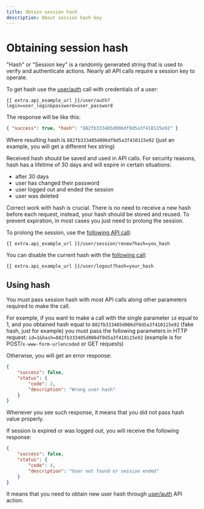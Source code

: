 ```yaml
---
title: Obtain session hash
description: About session hash key
---
```


# Obtaining session hash

"Hash" or "Session key" is a randomly generated string that is used to verify and authenticate actions.
Nearly all API calls require a session key to operate.

To get hash use the [user/auth](../resources/commons/user/index.md#auth) call with credentials of a user:

    {{ extra.api_example_url }}/user/auth?login=user_login&password=user_password

The response will be like this:

```json
{ "success": true, "hash": "882fb333405d006df0d5a3f410115e92" }
```                                                             

Where resulting hash is `882fb333405d006df0d5a3f410115e92` (just an example, you will get a different hex string)

Received hash should be saved and used in API calls. For security reasons, 
hash has a lifetime of 30 days and will expire in certain situations:

*	after 30 days
*	user has changed their password
*	user logged out and ended the session
*	user was deleted

Correct work with hash is crucial. There is no need to receive a new hash before each request, 
instead, your hash should be stored and reused. To prevent expiration, in most cases you just need to
prolong the session.

To prolong the session, use the [following API call](../resources/commons/user/session/index.md#renew):

    {{ extra.api_example_url }}/user/session/renew?hash=you_hash

You can disable the current hash with the [following call](../resources/commons/user/index.md#logout):

    {{ extra.api_example_url }}/user/logout?hash=your_hash
    
## Using hash

You must pass session hash with most API calls along other parameters required to make the call.

For example, if you want to make a call with the single parameter `id` equal to 1, and you obtained hash equal to
`882fb333405d006df0d5a3f410115e92` (fake hash, just for example) you must pass the following parameters in HTTP request:
`id=1&hash=882fb333405d006df0d5a3f410115e92` (example is for POST/`x-www-form-urlencoded` or GET requests)

Otherwise, you will get an error response:
```json
{
    "success": false,
    "status": {
        "code": 3,
        "description": "Wrong user hash"
    }
}
``` 
Whenever you see such response, it means that you did not pass hash value properly.

If session is expired or was logged out, you will receive the following response:
```json
{
    "success": false,
    "status": {
        "code": 4,
        "description": "User not found or session ended"
    }
}
```
It means that you need to obtain new user hash through [user/auth](../resources/commons/user/index.md#auth) API action. 
